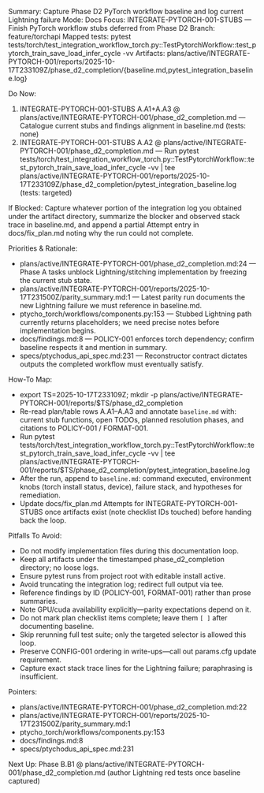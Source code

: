 Summary: Capture Phase D2 PyTorch workflow baseline and log current Lightning failure
Mode: Docs
Focus: INTEGRATE-PYTORCH-001-STUBS — Finish PyTorch workflow stubs deferred from Phase D2
Branch: feature/torchapi
Mapped tests: pytest tests/torch/test_integration_workflow_torch.py::TestPytorchWorkflow::test_pytorch_train_save_load_infer_cycle -vv
Artifacts: plans/active/INTEGRATE-PYTORCH-001/reports/2025-10-17T233109Z/phase_d2_completion/{baseline.md,pytest_integration_baseline.log}

Do Now:
1. INTEGRATE-PYTORCH-001-STUBS A.A1+A.A3 @ plans/active/INTEGRATE-PYTORCH-001/phase_d2_completion.md — Catalogue current stubs and findings alignment in baseline.md (tests: none)
2. INTEGRATE-PYTORCH-001-STUBS A.A2 @ plans/active/INTEGRATE-PYTORCH-001/phase_d2_completion.md — Run pytest tests/torch/test_integration_workflow_torch.py::TestPytorchWorkflow::test_pytorch_train_save_load_infer_cycle -vv | tee plans/active/INTEGRATE-PYTORCH-001/reports/2025-10-17T233109Z/phase_d2_completion/pytest_integration_baseline.log (tests: targeted)

If Blocked: Capture whatever portion of the integration log you obtained under the artifact directory, summarize the blocker and observed stack trace in baseline.md, and append a partial Attempt entry in docs/fix_plan.md noting why the run could not complete.

Priorities & Rationale:
- plans/active/INTEGRATE-PYTORCH-001/phase_d2_completion.md:24 — Phase A tasks unblock Lightning/stitching implementation by freezing the current stub state.
- plans/active/INTEGRATE-PYTORCH-001/reports/2025-10-17T231500Z/parity_summary.md:1 — Latest parity run documents the new Lightning failure we must reference in baseline.md.
- ptycho_torch/workflows/components.py:153 — Stubbed Lightning path currently returns placeholders; we need precise notes before implementation begins.
- docs/findings.md:8 — POLICY-001 enforces torch dependency; confirm baseline respects it and mention in summary.
- specs/ptychodus_api_spec.md:231 — Reconstructor contract dictates outputs the completed workflow must eventually satisfy.

How-To Map:
- export TS=2025-10-17T233109Z; mkdir -p plans/active/INTEGRATE-PYTORCH-001/reports/$TS/phase_d2_completion
- Re-read plan/table rows A.A1–A.A3 and annotate `baseline.md` with: current stub functions, open TODOs, planned resolution phases, and citations to POLICY-001 / FORMAT-001.
- Run pytest tests/torch/test_integration_workflow_torch.py::TestPytorchWorkflow::test_pytorch_train_save_load_infer_cycle -vv | tee plans/active/INTEGRATE-PYTORCH-001/reports/$TS/phase_d2_completion/pytest_integration_baseline.log
- After the run, append to `baseline.md`: command executed, environment knobs (torch install status, device), failure stack, and hypotheses for remediation.
- Update docs/fix_plan.md Attempts for INTEGRATE-PYTORCH-001-STUBS once artifacts exist (note checklist IDs touched) before handing back the loop.

Pitfalls To Avoid:
- Do not modify implementation files during this documentation loop.
- Keep all artifacts under the timestamped phase_d2_completion directory; no loose logs.
- Ensure pytest runs from project root with editable install active.
- Avoid truncating the integration log; redirect full output via tee.
- Reference findings by ID (POLICY-001, FORMAT-001) rather than prose summaries.
- Note GPU/cuda availability explicitly—parity expectations depend on it.
- Do not mark plan checklist items complete; leave them `[ ]` after documenting baseline.
- Skip rerunning full test suite; only the targeted selector is allowed this loop.
- Preserve CONFIG-001 ordering in write-ups—call out params.cfg update requirement.
- Capture exact stack trace lines for the Lightning failure; paraphrasing is insufficient.

Pointers:
- plans/active/INTEGRATE-PYTORCH-001/phase_d2_completion.md:22
- plans/active/INTEGRATE-PYTORCH-001/reports/2025-10-17T231500Z/parity_summary.md:1
- ptycho_torch/workflows/components.py:153
- docs/findings.md:8
- specs/ptychodus_api_spec.md:231

Next Up: Phase B.B1 @ plans/active/INTEGRATE-PYTORCH-001/phase_d2_completion.md (author Lightning red tests once baseline captured)
